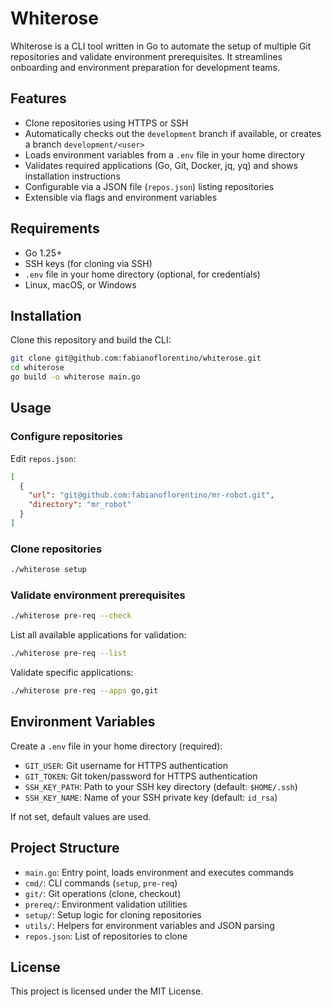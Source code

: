 # Whiterose

Whiterose is a CLI tool written in Go to automate the setup of multiple Git repositories and validate environment prerequisites. It streamlines onboarding and environment preparation for development teams.

## Features

- Clone repositories using HTTPS or SSH
- Automatically checks out the `development` branch if available, or creates a branch `development/<user>`
- Loads environment variables from a `.env` file in your home directory
- Validates required applications (Go, Git, Docker, jq, yq) and shows installation instructions
- Configurable via a JSON file (`repos.json`) listing repositories
- Extensible via flags and environment variables

## Requirements

- Go 1.25+
- SSH keys (for cloning via SSH)
- `.env` file in your home directory (optional, for credentials)
- Linux, macOS, or Windows

## Installation

Clone this repository and build the CLI:

```sh
git clone git@github.com:fabianoflorentino/whiterose.git
cd whiterose
go build -o whiterose main.go
```

## Usage

### Configure repositories

Edit `repos.json`:

```json
[
  {
    "url": "git@github.com:fabianoflorentino/mr-robot.git",
    "directory": "mr_robot"
  }
]
```

### Clone repositories

```sh
./whiterose setup
```

### Validate environment prerequisites

```sh
./whiterose pre-req --check
```

List all available applications for validation:

```sh
./whiterose pre-req --list
```

Validate specific applications:

```sh
./whiterose pre-req --apps go,git
```

## Environment Variables

Create a `.env` file in your home directory (required):

- `GIT_USER`: Git username for HTTPS authentication
- `GIT_TOKEN`: Git token/password for HTTPS authentication
- `SSH_KEY_PATH`: Path to your SSH key directory (default: `$HOME/.ssh`)
- `SSH_KEY_NAME`: Name of your SSH private key (default: `id_rsa`)

If not set, default values are used.

## Project Structure

- `main.go`: Entry point, loads environment and executes commands
- `cmd/`: CLI commands (`setup`, `pre-req`)
- `git/`: Git operations (clone, checkout)
- `prereq/`: Environment validation utilities
- `setup/`: Setup logic for cloning repositories
- `utils/`: Helpers for environment variables and JSON parsing
- `repos.json`: List of repositories to clone

## License

This project is licensed under the MIT License.
